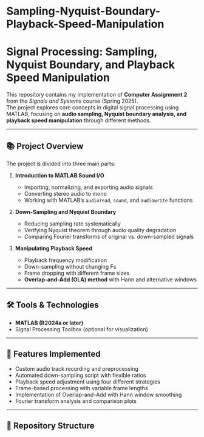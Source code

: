 # Sampling-Nyquist-Boundary-Playback-Speed-Manipulation  
# Signal Processing: Sampling, Nyquist Boundary, and Playback Speed Manipulation

This repository contains my implementation of **Computer Assignment 2** from the *Signals and Systems* course (Spring 2025).  
The project explores core concepts in digital signal processing using MATLAB, focusing on **audio sampling, Nyquist boundary analysis, and playback speed manipulation** through different methods.

---

## 📚 Project Overview
The project is divided into three main parts:

1. **Introduction to MATLAB Sound I/O**
   - Importing, normalizing, and exporting audio signals
   - Converting stereo audio to mono
   - Working with MATLAB’s `audioread`, `sound`, and `audiowrite` functions

2. **Down-Sampling and Nyquist Boundary**
   - Reducing sampling rate systematically
   - Verifying Nyquist theorem through audio quality degradation
   - Comparing Fourier transforms of original vs. down-sampled signals

3. **Manipulating Playback Speed**
   - Playback frequency modification
   - Down-sampling without changing Fs
   - Frame dropping with different frame sizes
   - **Overlap-and-Add (OLA) method** with Hann and alternative windows

---

## 🛠️ Tools & Technologies
- **MATLAB (R2024a or later)**  
- Signal Processing Toolbox (optional for visualization)

---

## 🚀 Features Implemented
- Custom audio track recording and preprocessing
- Automated down-sampling script with flexible ratios
- Playback speed adjustment using four different strategies
- Frame-based processing with variable frame lengths
- Implementation of Overlap-and-Add with Hann window smoothing
- Fourier transform analysis and comparison plots

---

## 📂 Repository Structure

